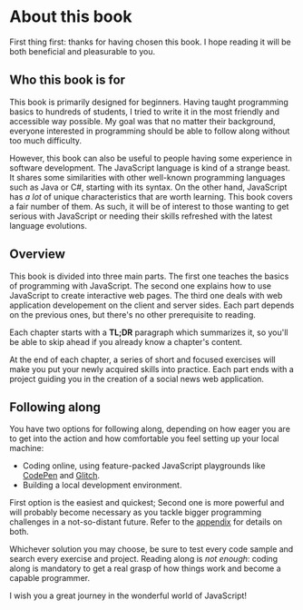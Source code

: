 # About this book

First thing first: thanks for having chosen this book. I hope reading it will be both beneficial and pleasurable to you.

## Who this book is for

This book is primarily designed for beginners. Having taught programming basics to hundreds of students, I tried to write it in the most friendly and accessible way possible. My goal was that no matter their background, everyone interested in programming should be able to follow along without too much difficulty.

However, this book can also be useful to people having some experience in software development. The JavaScript language is kind of a strange beast. It shares some similarities with other well-known programming languages such as Java or C#, starting with its syntax. On the other hand, JavaScript has *a lot* of unique characteristics that are worth learning. This book covers a fair number of them. As such, it will be of interest to those wanting to get serious with JavaScript or needing their skills refreshed with the latest language evolutions.

## Overview

This book is divided into three main parts. The first one teaches the basics of programming with JavaScript. The second one explains how to use JavaScript to create interactive web pages. The third one deals with web application developement on the client and server sides. Each part depends on the previous ones, but there's no other prerequisite to reading.

Each chapter starts with a **TL;DR** paragraph which summarizes it, so you'll be able to skip ahead if you already know a chapter's content.

At the end of each chapter, a series of short and focused exercises will make you put your newly acquired skills into practice. Each part ends with a project guiding you in the creation of a social news web application.

## Following along

You have two options for following along, depending on how eager you are to get into the action and how comfortable you feel setting up your local machine:

* Coding online, using feature-packed JavaScript playgrounds like [CodePen](https://codepen.io) and [Glitch](https://glitch.com).
* Building a local development environment.

First option is the easiest and quickest; Second one is more powerful and will probably become necessary as you tackle bigger programming challenges in a not-so-distant future. Refer to the [appendix](#env-setup) for details on both.

Whichever solution you may choose, be sure to test every code sample and search every exercise and project. Reading along is *not enough*: coding along is mandatory to get a real grasp of how things work and become a capable programmer.

I wish you a great journey in the wonderful world of JavaScript!